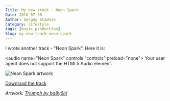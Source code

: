 ```yaml
---
Title: My new track - Neon Spark
Date: 2016-07-30
Author: Sergey Stadnik
Category: lifestyle
tags: [music_production]
Slug: my-new-track-neon-spark
---
```


I wrote another track - "Neon Spark". Here it is:

<audio name="Neon Spark" controls "controls" preload="none">
    Your user agent does not support the HTML5 Audio element.
	<source src="http://ozmoroz-pub.s3.amazonaws.com/music/Neon_Spark.m4a" type='audio/mp4'>
</audio>

![Neon Spark artwork]({filename}/images/triumph_by_ba86irl.jpg)

<a href="http://ozmoroz-pub.s3.amazonaws.com/music/Neon_Spark.m4a" download target="_blank">Download the track</a>

*Artwork: [Triumph by ba8y6irl](http://ba8y6irl.deviantart.com/art/Triumph-294267475)*

